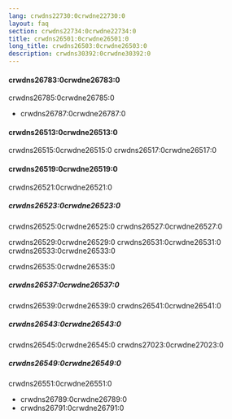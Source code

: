 ```yaml
---
lang: crwdns22730:0crwdne22730:0
layout: faq
section: crwdns22734:0crwdne22734:0
title: crwdns26501:0crwdne26501:0
long_title: crwdns26503:0crwdne26503:0
description: crwdns30392:0crwdne30392:0
---
```


#### crwdns26783:0crwdne26783:0
crwdns26785:0crwdne26785:0
- crwdns26787:0crwdne26787:0

#### crwdns26513:0crwdne26513:0
crwdns26515:0crwdne26515:0 crwdns26517:0crwdne26517:0

#### crwdns26519:0crwdne26519:0
crwdns26521:0crwdne26521:0

##### crwdns26523:0crwdne26523:0
crwdns26525:0crwdne26525:0 crwdns26527:0crwdne26527:0

crwdns26529:0crwdne26529:0 crwdns26531:0crwdne26531:0 crwdns26533:0crwdne26533:0

crwdns26535:0crwdne26535:0

##### crwdns26537:0crwdne26537:0
crwdns26539:0crwdne26539:0 crwdns26541:0crwdne26541:0

##### crwdns26543:0crwdne26543:0
crwdns26545:0crwdne26545:0 crwdns27023:0crwdne27023:0

##### crwdns26549:0crwdne26549:0
crwdns26551:0crwdne26551:0
- crwdns26789:0crwdne26789:0
- crwdns26791:0crwdne26791:0
